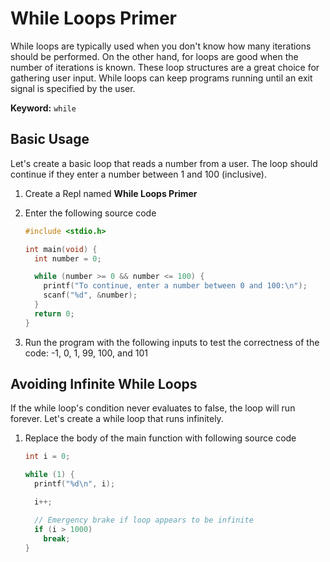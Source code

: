 # While Loops Primer
While loops are typically used when you don't know how many iterations should be performed. On the other hand, for loops are good when the number of iterations is known.
These loop structures are a great choice for gathering user input. While loops can keep programs running until an exit signal is specified by the user.

**Keyword:** `while`

## Basic Usage

Let's create a basic loop that reads a number from a user. The loop should continue if they enter a number between 1 and 100 (inclusive).

1. Create a Repl named **While Loops Primer**

1. Enter the following source code

    ```C
    #include <stdio.h>
    
    int main(void) {
      int number = 0;
    
      while (number >= 0 && number <= 100) {
        printf("To continue, enter a number between 0 and 100:\n");
        scanf("%d", &number);
      }
      return 0;
    }
    ```

1. Run the program with the following inputs to test the correctness of the code: -1, 0, 1, 99, 100, and 101

## Avoiding Infinite While Loops
If the while loop's condition never evaluates to false, the loop will run forever.
Let's create a while loop that runs infinitely.

1. Replace the body of the main function with following source code

    ```C
    int i = 0;
    
    while (1) {
      printf("%d\n", i);
    
      i++;

      // Emergency brake if loop appears to be infinite
      if (i > 1000)
        break;
    }
    ```
